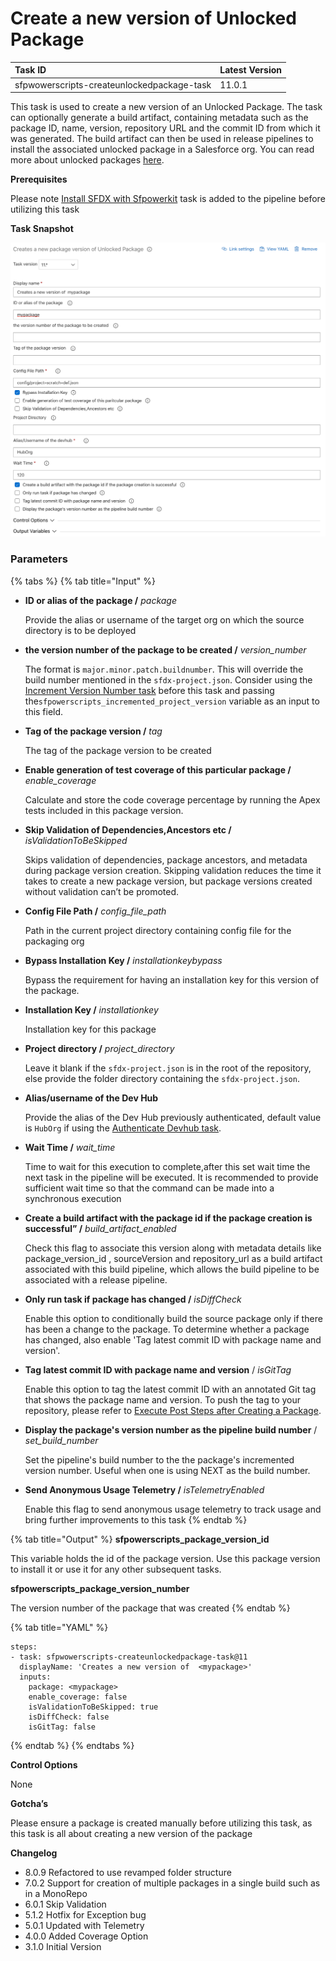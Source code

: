 # Create a new version of Unlocked Package

| Task ID | Latest Version |
| :--- | :--- |
| sfpwowerscripts-createunlockedpackage-task | 11.0.1 |

This task is used to create a new version of an Unlocked Package. The task can optionally generate a build artifact, containing metadata such as the package ID, name, version, repository URL and the commit ID from which it was generated. The build artifact can then be used in release pipelines to install the associated unlocked package in a Salesforce org. You can read more about unlocked packages [here](https://developer.salesforce.com/docs/atlas.en-us.sfdx_dev.meta/sfdx_dev/sfdx_dev_dev2gp.htm). 

**Prerequisites**

Please note [Install SFDX with Sfpowerkit](../utility-tasks/install-sfdx-cli-with-sfpowerkit.md) task is added to the pipeline before utilizing this task

**Task Snapshot**

![](../../../.gitbook/assets/screen-shot-2020-07-05-at-5.36.09-pm.png)

### Parameters

{% tabs %}
{% tab title="Input" %}
* **ID or alias of the package /** _package_

  Provide the alias or username of the target org  on which the source directory is to be deployed

* **the version number of the package to be created /** _version\_number_

  The format is `major.minor.patch.buildnumber`. This will override the build number mentioned in the `sfdx-project.json`. Consider using the [Increment Version Number task](../utility-tasks/increment-version-number-of-a-package.md) before this task and passing the`sfpowerscripts_incremented_project_version` variable as an input to this field. 

* **Tag of the package version /** _tag_

  The tag of the package version to be created

* **Enable generation of test coverage of this particular package /** _enable\_coverage_

  Calculate and store the code coverage percentage by running the Apex tests included in this package version.

* **Skip Validation of Dependencies,Ancestors etc /** _isValidationToBeSkipped_

  Skips validation of dependencies, package ancestors, and metadata during package version creation. Skipping validation reduces the time it takes to create a new package version, but package versions created without validation can’t be promoted.

* **Config File Path /** _config\_file\_path_

  Path in the current project directory containing config file for the packaging org

* **Bypass Installation Key /** _installationkeybypass_

  Bypass the requirement for having an installation key for this version of the package.

* **Installation Key /** _installationkey_

  Installation key for this package

* **Project directory /** _project\_directory_

  Leave it blank if the `sfdx-project.json` is in the root of the repository, else provide the folder directory containing the `sfdx-project.json`.

* **Alias/username of the Dev Hub**

  Provide the alias of the Dev Hub previously authenticated, default value is `HubOrg` if using the [Authenticate Devhub task](../authentication/).

* **Wait Time /** _wait\_time_

  Time to wait for this execution to complete,after this set wait time  the next task in the pipeline will be executed. It is recommended to provide sufficient wait time so that the command can be made into a synchronous execution

* **Create a build artifact with the package id if the package creation is successful” /** _build\_artifact\_enabled_

  Check this flag to associate this version along with metadata details like package\_version\_id , sourceVersion and repository\_url as a build artifact associated with this build pipeline, which allows the build pipeline to be associated with a release pipeline.

* **Only run task if package has changed /** _isDiffCheck_

  Enable this option to conditionally build the source package only if there has been a change to the package. To determine whether a package has changed, also enable 'Tag latest commit ID with package name and version'.

* **Tag latest commit ID with package name and version** / _isGitTag_

  Enable this option to tag the latest commit ID with an annotated Git tag that shows the package name and version. To push the tag to your repository, please refer to [Execute Post Steps after Creating a Package](execute-post-steps-after-creating-a-package.md). 

* **Display the package's version number as the pipeline build number** / _set\_build\_number_

  Set the pipeline's build number to the the package's incremented version number. Useful when one is using NEXT as the build number.

* **Send Anonymous Usage Telemetry /** _isTelemetryEnabled_

  Enable this flag to send anonymous usage telemetry to track usage and bring further improvements to this task
{% endtab %}

{% tab title="Output" %}
**sfpowerscripts\_package\_version\_id**

This variable holds the id of the package version. Use this package version to install it or use it for any other subsequent tasks.

**sfpowerscripts\_package\_version\_number**

The version number of the package that was created
{% endtab %}

{% tab title="YAML" %}
```text
steps:
- task: sfpwowerscripts-createunlockedpackage-task@11
  displayName: 'Creates a new version of  <mypackage>'
  inputs:
    package: <mypackage>
    enable_coverage: false
    isValidationToBeSkipped: true
    isDiffCheck: false
    isGitTag: false
```
{% endtab %}
{% endtabs %}

**Control Options**

None

**Gotcha’s**

Please ensure a package is created manually before utilizing this task, as this task is all about creating a new version of the package

**Changelog**

* 8.0.9 Refactored to use revamped folder structure
* 7.0.2 Support for creation of multiple packages in a single build such as in a MonoRepo
* 6.0.1 Skip Validation
* 5.1.2 Hotfix for Exception bug
* 5.0.1 Updated with Telemetry
* 4.0.0 Added Coverage Option
* 3.1.0 Initial Version

